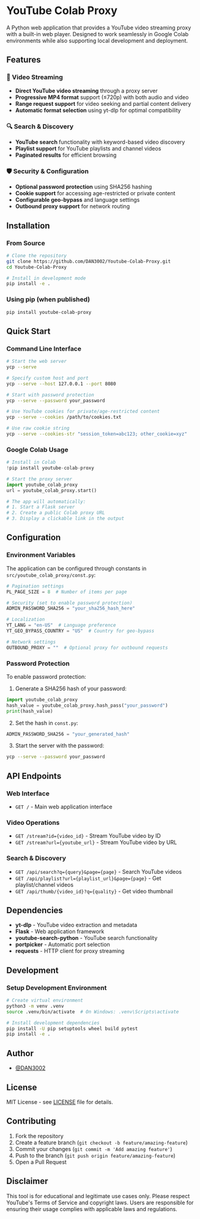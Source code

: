 # YouTube Colab Proxy

A Python web application that provides a YouTube video streaming proxy with a built-in web player. Designed to work seamlessly in Google Colab environments while also supporting local development and deployment.

## Features

### 🎥 Video Streaming
- **Direct YouTube video streaming** through a proxy server
- **Progressive MP4 format** support (≤720p) with both audio and video
- **Range request support** for video seeking and partial content delivery
- **Automatic format selection** using yt-dlp for optimal compatibility

### 🔍 Search & Discovery
- **YouTube search** functionality with keyword-based video discovery
- **Playlist support** for YouTube playlists and channel videos
- **Paginated results** for efficient browsing

### 🛡️ Security & Configuration
- **Optional password protection** using SHA256 hashing
- **Cookie support** for accessing age-restricted or private content
- **Configurable geo-bypass** and language settings
- **Outbound proxy support** for network routing

## Installation

### From Source

```bash
# Clone the repository
git clone https://github.com/DAN3002/Youtube-Colab-Proxy.git
cd Youtube-Colab-Proxy

# Install in development mode
pip install -e .
```

### Using pip (when published)

```bash
pip install youtube-colab-proxy
```

## Quick Start

### Command Line Interface

```bash
# Start the web server
ycp --serve

# Specify custom host and port
ycp --serve --host 127.0.0.1 --port 8080

# Start with password protection
ycp --serve --password your_password

# Use YouTube cookies for private/age-restricted content
ycp --serve --cookies /path/to/cookies.txt

# Use raw cookie string
ycp --serve --cookies-str "session_token=abc123; other_cookie=xyz"
```


### Google Colab Usage

```python
# Install in Colab
!pip install youtube-colab-proxy

# Start the proxy server
import youtube_colab_proxy
url = youtube_colab_proxy.start()

# The app will automatically:
# 1. Start a Flask server
# 2. Create a public Colab proxy URL
# 3. Display a clickable link in the output
```

## Configuration

### Environment Variables

The application can be configured through constants in `src/youtube_colab_proxy/const.py`:

```python
# Pagination settings
PL_PAGE_SIZE = 8  # Number of items per page

# Security (set to enable password protection)
ADMIN_PASSWORD_SHA256 = "your_sha256_hash_here"

# Localization
YT_LANG = "en-US"  # Language preference
YT_GEO_BYPASS_COUNTRY = "US"  # Country for geo-bypass

# Network settings
OUTBOUND_PROXY = ""  # Optional proxy for outbound requests
```

### Password Protection

To enable password protection:

1. Generate a SHA256 hash of your password:
```python
import youtube_colab_proxy
hash_value = youtube_colab_proxy.hash_pass("your_password")
print(hash_value)
```

2. Set the hash in `const.py`:
```python
ADMIN_PASSWORD_SHA256 = "your_generated_hash"
```

3. Start the server with the password:
```bash
ycp --serve --password your_password
```

## API Endpoints

### Web Interface
- `GET /` - Main web application interface

### Video Operations
- `GET /stream?id={video_id}` - Stream YouTube video by ID
- `GET /stream?url={youtube_url}` - Stream YouTube video by URL

### Search & Discovery  
- `GET /api/search?q={query}&page={page}` - Search YouTube videos
- `GET /api/playlist?url={playlist_url}&page={page}` - Get playlist/channel videos
- `GET /api/thumb/{video_id}?q={quality}` - Get video thumbnail

## Dependencies

- **yt-dlp** - YouTube video extraction and metadata
- **Flask** - Web application framework
- **youtube-search-python** - YouTube search functionality  
- **portpicker** - Automatic port selection
- **requests** - HTTP client for proxy streaming

## Development

### Setup Development Environment

```bash
# Create virtual environment
python3 -m venv .venv
source .venv/bin/activate  # On Windows: .venv\Scripts\activate

# Install development dependencies
pip install -U pip setuptools wheel build pytest
pip install -e .
```

## Author

- [@DAN3002](https://github.com/DAN3002)

## License

MIT License - see [LICENSE](LICENSE) file for details.

## Contributing

1. Fork the repository
2. Create a feature branch (`git checkout -b feature/amazing-feature`)
3. Commit your changes (`git commit -m 'Add amazing feature'`)
4. Push to the branch (`git push origin feature/amazing-feature`)
5. Open a Pull Request

## Disclaimer

This tool is for educational and legitimate use cases only. Please respect YouTube's Terms of Service and copyright laws. Users are responsible for ensuring their usage complies with applicable laws and regulations.
